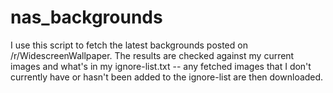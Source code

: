 # nas_backgrounds

I use this script to fetch the latest backgrounds posted on /r/WidescreenWallpaper.  The results are checked against my current images and what's in my ignore-list.txt -- any fetched images that I don't currently have or hasn't been added to the ignore-list are then downloaded.  
